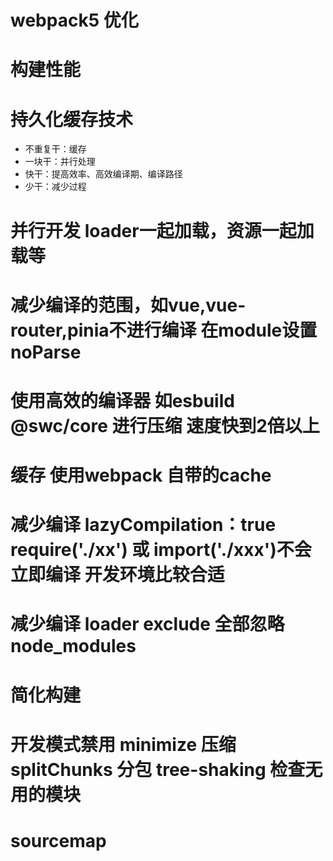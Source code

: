 # webpack5 优化


# 构建性能
# 持久化缓存技术
- 不重复干：缓存
- 一块干：并行处理
- 快干：提高效率、高效编译期、编译路径
- 少干：减少过程

# 并行开发 loader一起加载，资源一起加载等

# 减少编译的范围，如vue,vue-router,pinia不进行编译 在module设置noParse

# 使用高效的编译器  如esbuild @swc/core 进行压缩  速度快到2倍以上

# 缓存 使用webpack 自带的cache

# 减少编译  lazyCompilation：true  require('./xx')  或 import('./xxx')不会立即编译  开发环境比较合适
# 减少编译 loader exclude 全部忽略node_modules


# 简化构建
# 开发模式禁用 minimize 压缩 splitChunks 分包 tree-shaking 检查无用的模块  
# sourcemap  